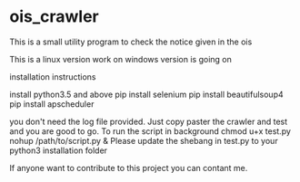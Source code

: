 # ois_crawler
This is a small utility program to check the notice given in the ois


This is a linux version work on windows version is going on

installation instructions


install python3.5 and above
pip install selenium
pip install beautifulsoup4
pip install apscheduler

you don't need the log file provided.
Just copy paster the crawler and test and you are good to go. To run the script in background
chmod u+x test.py
nohup /path/to/script.py &
Please update the shebang in test.py to your python3 installation folder


If anyone want to contribute to this project you can contant me.

